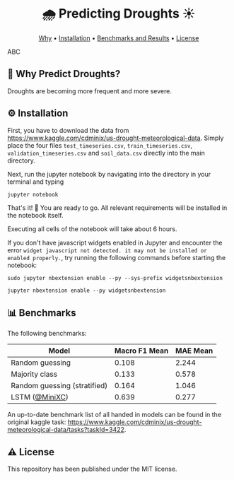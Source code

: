 <h1 align="center">🌧️ Predicting Droughts ☀️</h4>

<p align="center">
  <a href="#-why-predict-droughts">Why</a> •
  <a href="#%EF%B8%8F-installation">Installation</a> •
  <a href="#-benchmarks">Benchmarks and Results</a> •
  <a href="#%EF%B8%8F-license">License</a>
</p>

ABC

## 🤔 Why Predict Droughts?

Droughts are becoming more frequent and more severe.

## ⚙️ Installation

First, you have to download the data from https://www.kaggle.com/cdminix/us-drought-meteorological-data.
Simply place the four files `test_timeseries.csv`, `train_timeseries.csv`, `validation_timeseries.csv` and `soil_data.csv` directly into the main directory.

Next, run the jupyter notebook by navigating into the directory in your terminal and typing
```
jupyter notebook
```

That's it! 🎉 You are ready to go.
All relevant requirements will be installed in the notebook itself.

Executing all cells of the notebook will take about 6 hours.

If you don't have javascript widgets enabled in Jupyter and encounter the error `widget javascript not detected. it may not be installed or enabled properly.`, try running the following commands before starting the notebook:
```
sudo jupyter nbextension enable --py --sys-prefix widgetsnbextension
```
```
jupyter nbextension enable --py widgetsnbextension
```

## 📊 Benchmarks

The following benchmarks:

| Model | Macro F1 Mean | MAE Mean |
| --- | --- | --- |
| Random guessing | 0.108 | 2.244 |
| Majority class | 0.133 | 0.578 |
| Random guessing (stratified) | 0.164 | 1.046 |
| LSTM ([@MiniXC](https://github.com/MiniXC)) | 0.639 | 0.277 |

An up-to-date benchmark list of all handed in models can be found in the original kaggle task: https://www.kaggle.com/cdminix/us-drought-meteorological-data/tasks?taskId=3422.

## ⚠️ License
This repository has been published under the MIT license.
